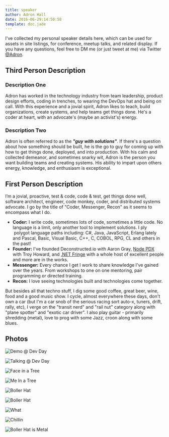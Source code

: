 ```yaml
---
title: speaker
author: Adron Hall
date: 2016-06-29:14:50:58
template: doc.jade
---
```

I've collected my personal speaker details here, which can be used for assets in site listings, for conference, meetup talks, and related display. If you have any questions, feel free to DM me (or just tweet at me) via Twitter [@Adron](https://twitter.com/Adron). 

## Third Person Description

### Description One

Adron has worked in the technology industry from team leadership, product design efforts, coding in trenches, to wearing the DevOps hat and being on call. With this experience and a jovial spirit, Adron likes to teach, build organizations, create systems, and help teams get things done. He's a coder at heart, with an advocate's (maybe an activist's) energy.

### Description Two

Adron is often referred to as the ***"guy with solutions"***. If there's a question about how something should be built, he is the go to guy for coming up with how to get things done, deployed, and into production. With his calm and collected demeanor, and sometimes snarky wit, Adron is the person you want building teams and creating systems. His ability to impart upon others energy, knowledge, and enthusiasm is exceptional.

## First Person Description

I’m a jovial, proactive, test &amp; code, code & test, get things done well, software architect, engineer, code monkey, coder, and distributed systems advocate. I go by the title of "Coder, Messenger, Recon" as it seems to encompass what I do.

* **Coder:** I write code, sometimes lots of code, sometimes a little code. No language is a limit, only another tool to implement solutions. I ply  polygot language paths including: C#, Java, JavaScript, Erlang lately and Pascal, Basic, Visual Basic, C++, C, COBOL, RPG, CL and others in the past! 
* **Founder:** I've founded Deconstructed.io with Aaron Gray, [Node PDX](http://nodepdx.org) with Troy Howard, and [.NET Fringe](http://dotnetfringe.org) with a whole host of excellent people and more are in the works.
* **Messenger:** Every chance I get I work to share knowledge I've gained over the years. From workshops to one on one mentoring, pair programming or directed training. 
* **Recon:** I love seeing technologies built and technologies come together. 

But besides all that techno stuff, I dig some good coffee, great beer, wine, food and a good music show. I cycle, almost everywhere these days, don't own a car (but I'm a car snob of the serious racing sort auto-x, tuners, drift, rally, etc), I verge on the "transit nerd" and "rail nut" category along with "plane spotter" and "exotic car driver". I also play guitar - primarily shredding (metal), love to prog with some Jazz, croon along with some blues.

## Photos

![Demo @ Dev Day](07-demo-at-dev-day.png)

![Talking @ Dev Day](08-talking-at-dev-day.png)

![Face in a Tree](00-face-tree.jpg)

![Me In a Tree](02-in-a-tree.jpg)

![Boller Hat](03-oh-yeah-boller-hat.jpg)

![Boller Hat](04-boller-hat.jpg)

![What](05-what.jpg)

![Chillin](06-chillin.jpg)

![Boller Hat is Metal](01-boller-hat-is-metal.jpg)